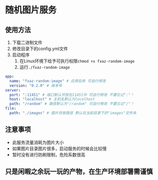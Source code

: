 # 随机图片服务

## 使用方法

1. 下载二进制文件
2. 修改目录下的config.yml文件
3. 启动程序
    1. 在Linux环境下给予可执行权限`chmod +x fxaz-random-image`
    2. 运行`./fxaz-random-image`

```yaml
app:
  name: "fxaz-random-image" # 应用名称 可自行修改
  version: "0.2.0" # 版本号
server:
  port: ":11451" # 端口默认开放在11451中 可自行修改 不要忘记":"！
  host: "localhost" # 主机名默认为localhost
  path: "/random" # 路径默认为"/random" 可自行修改 不要忘记"/"！
file:
  path: "./images" # 图片存放路径 默认在当前目录下的"images"文件夹
```

## 注意事项

- 此服务流量消耗为图片大小
- 如果图片目录图片很多，启动服务的时候会比较慢
- 暂时没有进行防刷限制，危险系数很高

## 只是闲暇之余玩一玩的产物，在生产环境部署需谨慎
